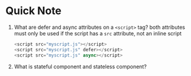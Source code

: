 # Quick Note

1. What are defer and async attributes on a `<script>` tag?
    both attributes must only be used if the script has a `src` attribute, not an inline script

    ```js
    <script src="myscript.js"></script>
    <script src="myscript.js" defer></script>
    <script src="myscript.js" async></script>
    ```

2. What is stateful component and stateless component? 